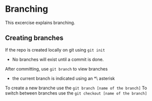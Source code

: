# Branching 
This excercise explains branching.

## Creating branches
If the repo is created locally on git using ```git init```
* No branches will exist until a commit is done.

After committing, use ```git branch``` to view branches
* the current branch is indicated using an \*\ asterisk

To create a new branche use the ```git branch [name of the branch]```
To switch between branches use the ```git checkout [name of the branch]``` 